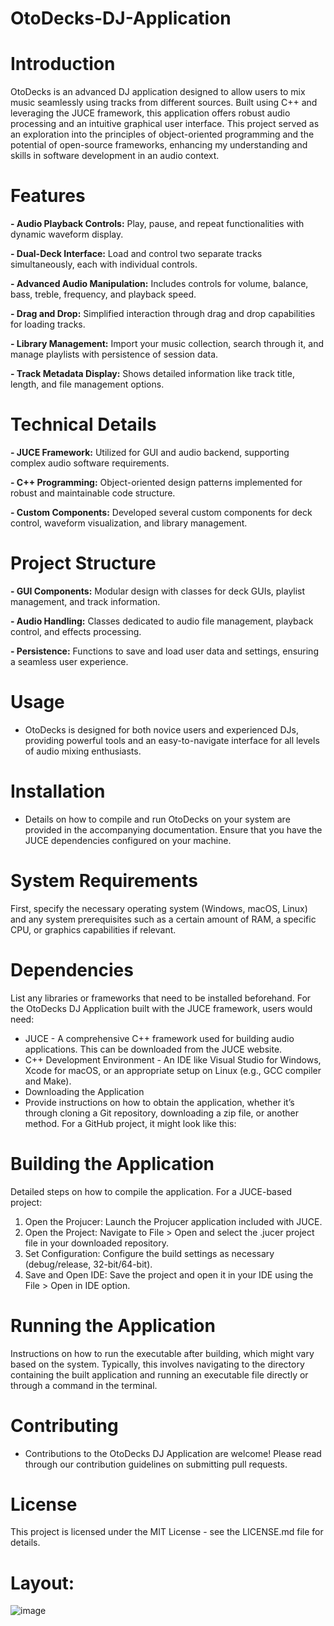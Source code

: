 # OtoDecks-DJ-Application

# Introduction
OtoDecks is an advanced DJ application designed to allow users to mix music seamlessly using tracks from different sources. Built using C++ and leveraging the JUCE framework, this application offers robust audio processing and an intuitive graphical user interface. This project served as an exploration into the principles of object-oriented programming and the potential of open-source frameworks, enhancing my understanding and skills in software development in an audio context.

# Features
**- Audio Playback Controls:** Play, pause, and repeat functionalities with dynamic waveform display.

**- Dual-Deck Interface:** Load and control two separate tracks simultaneously, each with individual controls.

**- Advanced Audio Manipulation:** Includes controls for volume, balance, bass, treble, frequency, and playback speed.

**- Drag and Drop:** Simplified interaction through drag and drop capabilities for loading tracks.

**- Library Management:** Import your music collection, search through it, and manage playlists with persistence of session data.

**- Track Metadata Display:** Shows detailed information like track title, length, and file management options.

# Technical Details
**- JUCE Framework:** Utilized for GUI and audio backend, supporting complex audio software requirements.

**- C++ Programming:** Object-oriented design patterns implemented for robust and maintainable code structure.

**- Custom Components:** Developed several custom components for deck control, waveform visualization, and library management.


# Project Structure
**- GUI Components:** Modular design with classes for deck GUIs, playlist management, and track information.

**- Audio Handling:** Classes dedicated to audio file management, playback control, and effects processing.

**- Persistence:** Functions to save and load user data and settings, ensuring a seamless user experience.

# Usage
- OtoDecks is designed for both novice users and experienced DJs, providing powerful tools and an easy-to-navigate interface for all levels of audio mixing enthusiasts.

# Installation
- Details on how to compile and run OtoDecks on your system are provided in the accompanying documentation. Ensure that you have the JUCE dependencies configured on your machine.
  
# System Requirements
First, specify the necessary operating system (Windows, macOS, Linux) and any system prerequisites such as a certain amount of RAM, a specific CPU, or graphics capabilities if relevant.

# Dependencies
List any libraries or frameworks that need to be installed beforehand. For the OtoDecks DJ Application built with the JUCE framework, users would need:

- JUCE - A comprehensive C++ framework used for building audio applications. This can be downloaded from the JUCE website.
- C++ Development Environment - An IDE like Visual Studio for Windows, Xcode for macOS, or an appropriate setup on Linux (e.g., GCC compiler and Make).
- Downloading the Application
- Provide instructions on how to obtain the application, whether it’s through cloning a Git repository, downloading a zip file, or another method. For a GitHub project, it might look like this:

# Building the Application
Detailed steps on how to compile the application. For a JUCE-based project:

1. Open the Projucer: Launch the Projucer application included with JUCE.
2. Open the Project: Navigate to File > Open and select the .jucer project file in your downloaded repository.
3. Set Configuration: Configure the build settings as necessary (debug/release, 32-bit/64-bit).
4. Save and Open IDE: Save the project and open it in your IDE using the File > Open in IDE option.

# Running the Application
Instructions on how to run the executable after building, which might vary based on the system. Typically, this involves navigating to the directory containing the built application and running an executable file directly or through a command in the terminal.

# Contributing
- Contributions to the OtoDecks DJ Application are welcome! Please read through our contribution guidelines on submitting pull requests.

# License
This project is licensed under the MIT License - see the LICENSE.md file for details.

# Layout:
![image](https://github.com/sulemanmirza-77/OtoDecks-DJ-Application/assets/64156254/64f0891f-a66f-4473-b169-86f631ff5028)

